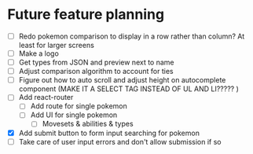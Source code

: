 # Future feature planning

- [ ] Redo pokemon comparison to display in a row rather than column? At least for larger screens   
- [ ] Make a logo
- [ ] Get types from JSON and preview next to name
- [ ] Adjust comparison algorithm to account for ties
- [ ] Figure out how to auto scroll and adjust height on autocomplete component (MAKE IT A SELECT TAG INSTEAD OF UL AND LI????? )
- [ ] Add react-router
    - [ ] Add route for single pokemon
    - [ ] Add UI for single pokemon
        - [ ] Movesets & abilities & types
- [x] Add submit button to form input searching for pokemon
- [ ] Take care of user input errors and don't allow submission if so

